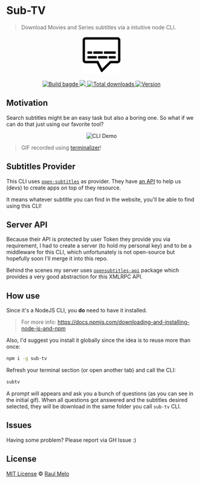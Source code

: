 # Sub-TV

> Download Movies and Series subtitles via a intuitive node CLI.

<p align="center">
  <img src="docs/media/logo.png" height="100" width="100" alt="Logo">
  <p align="center">
    <a href="https://github.com/sub-tv/sub-tv-cli/actions" title="Github Actions">
      <img src="https://github.com/sub-tv/sub-tv-cli/workflows/Node%20CI/badge.svg" alt="Build bagde">
    </a>
    <a href="https://david-dm.org/sub-tv/sub-tv-cli" title="dependencies status">
      <img src="https://david-dm.org/sub-tv/sub-tv-cli/status.svg" />
    </a>
    <a href="https://www.npmjs.com/package/sub-tv" title="NPM Downloads">
      <img src="https://img.shields.io/npm/dt/sub-tv" alt="Total downloads">
    </a>
    <a href="https://www.npmjs.com/package/sub-tv" title="NPM Versions">
      <img src="https://img.shields.io/npm/v/sub-tv" alt="Version">
    </a>
  </p>
</p>

## Motivation

Search subtitles might be an easy task but also a boring one. So what if we can do that just using our favorite tool?

<p align="center">
  <img src="docs/media/demo.gif" alt="CLI Demo">
</p>

> GIF recorded using [terminalizer](https://terminalizer.com/)!

## Subtitles Provider

This CLI uses [`open-subtitles`](https://www.opensubtitles.org/) as provider. They have [an API](https://trac.opensubtitles.org/projects/opensubtitles/wiki/XMLRPC) to help us (devs) to create apps on top of they resource.

It means whatever subtitle you can find in the website, you'll be able to find using this CLI!

## Server API

Because their API is protected by user Token they provide you via requirement, I had to create a server (to hold my personal key) and to be a middleware for this CLI, which unfortunately is not open-source but hopefully soon I'll merge it into this repo.

Behind the scenes my server uses [`opensubtitles-api`](https://www.npmjs.com/package/opensubtitles-api) package which provides a very good abstraction for this XMLRPC API.

## How use

Since it's a NodeJS CLI, you **do** need to have it installed.

> For more info: https://docs.npmjs.com/downloading-and-installing-node-js-and-npm

Also, I'd suggest you install it globally since the idea is to reuse more than once:

```bash
npm i -g sub-tv
```

Refresh your terminal section (or open another tab) and call the CLI:

```bash
subtv
```

A prompt will appears and ask you a bunch of questions (as you can see in the initial gif). When all questions got answered and the subtitles desired selected, they will be download in the same folder you call `sub-tv` CLI.

## Issues

Having some problem? Please report via GH Issue :)

## License

[MIT License](https://github.com/afonsopacifer/open-source-boilerplate/blob/master/LICENSE.md) © [Raul Melo](https://rauldemelo.com.br)
